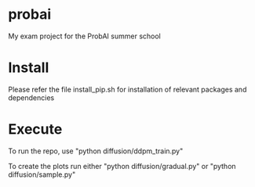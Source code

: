 # probai
My exam project for the ProbAI summer school

# Install
Please refer the file install_pip.sh for installation of relevant packages and dependencies

# Execute
To run the repo, use "python diffusion/ddpm_train.py"

To create the plots run either "python diffusion/gradual.py" or "python diffusion/sample.py"